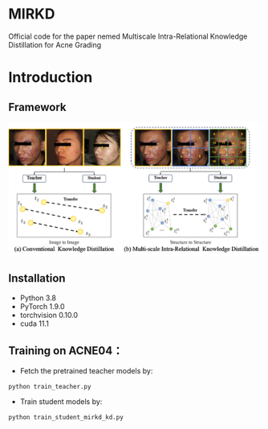 # MIRKD
Official code for the paper nemed Multiscale Intra-Relational Knowledge Distillation for Acne Grading

# Introduction
## Framework
![Framework](./picture/comparison.jpg)
## Installation

- Python 3.8  
- PyTorch 1.9.0  
- torchvision 0.10.0
- cuda 11.1

## Training on ACNE04：
- Fetch the pretrained teacher models by:
```
python train_teacher.py
```
- Train student models by:
```
python train_student_mirkd_kd.py
```
